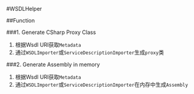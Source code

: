 #WSDLHelper

##Function

###1. Generate CSharp Proxy Class
1. 根据Wsdl URI获取`Metadata`
2. 通过`WSDLImporter`或`ServiceDescriptionImporter`生成`proxy`类

###2. Generate Assembly in memory

1. 根据Wsdl URI获取`Metadata`
2. 通过`WSDLImporter`或`ServiceDescriptionImporter`在内存中生成`Assembly`
